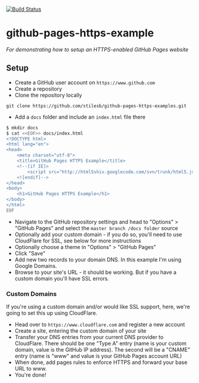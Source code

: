 [![Build Status](https://travis-ci.org/stilesb/github-pages-https-example.svg?branch=master)](https://travis-ci.org/stilesb/github-pages-https-example)

# github-pages-https-example

*For demonstrating how to setup an HTTPS-enabled GitHub Pages website*

## Setup

- Create a GitHub user account on `https://www.github.com`
- Create a repository
- Clone the repository locally

`git clone https://github.com/stilesb/github-pages-https-examples.git`

- Add a `docs` folder and include an `index.html` file there

```bash
$ mkdir docs
$ cat <<EOF>> docs/index.html
<!DOCTYPE html>
<html lang="en">
<head>
    <meta charset="utf-8">
    <title>GitHub Pages HTTPS Example</title>
    <!--[if IE]>
        <script src="http://html5shiv.googlecode.com/svn/trunk/html5.js"></script>
    <![endif]-->
</head>
<body>
    <h1>GitHub Pages HTTPS Example</h1>
</body>
</html>
EOF
```

- Navigate to the GitHub repository settings and head to "Options" > "GitHub Pages" and select the `master branch /docs folder` source
- Optionally add your custom domain - if you do so, you'll need to use CloudFlare for SSL, see below for more instructions
- Optionally choose a theme in "Options" > "GitHub Pages"
- Click "Save"
- Add new two records to your domain DNS. In this example I'm using Google Domains.
- Browse to your site's URL - it should be working. But if you have a custom domain you'll have SSL errors.

### Custom Domains

If you're using a custom domain and/or would like SSL support, here, we're going to set this up using CloudFlare.

- Head over to `https://www.cloudflare.com` and register a new account
- Create a site, entering the custom domain of your site
- Transfer your DNS entries from your current DNS provider to CloudFlare. There should be one "Type A" entry (name is your custom domain, value is the GitHub IP address). The second will be a "CNAME" entry (name is "www" and value is your GitHub Pages account URL)
- When done, add pages rules to enforce HTTPS and forward your base URL to www.
- You're done!
